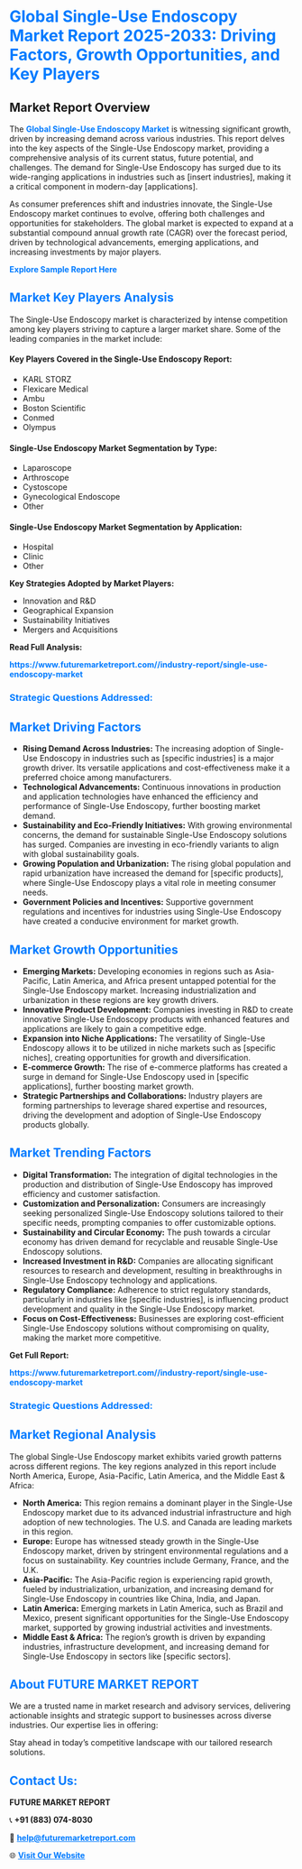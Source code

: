 <h1 style="color: #007BFF;">Global Single-Use Endoscopy Market Report 2025-2033: Driving Factors, Growth Opportunities, and Key Players</h1>

<section id="overview">
<h2>Market Report Overview</h2>
<p>The <a href="https://www.futuremarketreport.com//industry-report/single-use-endoscopy-market" style="color: #007BFF; text-decoration: none;"><strong>Global Single-Use Endoscopy Market</strong></a> is witnessing significant growth, driven by increasing demand across various industries. This report delves into the key aspects of the Single-Use Endoscopy market, providing a comprehensive analysis of its current status, future potential, and challenges. The demand for Single-Use Endoscopy has surged due to its wide-ranging applications in industries such as [insert industries], making it a critical component in modern-day [applications].</p>
<p>As consumer preferences shift and industries innovate, the Single-Use Endoscopy market continues to evolve, offering both challenges and opportunities for stakeholders. The global market is expected to expand at a substantial compound annual growth rate (CAGR) over the forecast period, driven by technological advancements, emerging applications, and increasing investments by major players.</p>
</section>

<section id="overview">
<p><a href="https://www.futuremarketreport.com//request-sample/reportId=79902" style="color: #007BFF; text-decoration: none;"><strong>Explore Sample Report Here</strong></a></p>
</section>

<section id="key-players">
<h2 style="color: #007BFF;">Market Key Players Analysis</h2>
<p>The Single-Use Endoscopy market is characterized by intense competition among key players striving to capture a larger market share. Some of the leading companies in the market include:</p>
<h4>Key Players Covered in the Single-Use Endoscopy Report:</h4>
<ul><li>KARL STORZ</li><li>Flexicare Medical</li><li>Ambu</li><li>Boston Scientific</li><li>Conmed</li><li>Olympus</li></ul>
<h4>Single-Use Endoscopy Market Segmentation by Type:</h4>
<ul><li>Laparoscope</li><li>Arthroscope</li><li>Cystoscope</li><li>Gynecological Endoscope</li><li>Other</li></ul>

<h4>Single-Use Endoscopy Market Segmentation by Application:</h4>
<ul><li>Hospital</li><li>Clinic</li><li>Other</li></ul>
<p><strong>Key Strategies Adopted by Market Players:</strong></p>
<ul>
<li>Innovation and R&D</li>
<li>Geographical Expansion</li>
<li>Sustainability Initiatives</li>
<li>Mergers and Acquisitions</li>
</ul>
</section>

<section>
<p><strong>Read Full Analysis: </strong></p><a href="https://www.futuremarketreport.com//industry-report/single-use-endoscopy-market" style="color: #007BFF; text-decoration: none;"><strong>https://www.futuremarketreport.com//industry-report/single-use-endoscopy-market</strong></a>
<h3 style="color: #007BFF;">Strategic Questions Addressed:</h3>
</section>

<section id="driving-factors">
<h2 style="color: #007BFF;">Market Driving Factors</h2>
<ul>
<li><strong>Rising Demand Across Industries:</strong> The increasing adoption of Single-Use Endoscopy in industries such as [specific industries] is a major growth driver. Its versatile applications and cost-effectiveness make it a preferred choice among manufacturers.</li>
<li><strong>Technological Advancements:</strong> Continuous innovations in production and application technologies have enhanced the efficiency and performance of Single-Use Endoscopy, further boosting market demand.</li>
<li><strong>Sustainability and Eco-Friendly Initiatives:</strong> With growing environmental concerns, the demand for sustainable Single-Use Endoscopy solutions has surged. Companies are investing in eco-friendly variants to align with global sustainability goals.</li>
<li><strong>Growing Population and Urbanization:</strong> The rising global population and rapid urbanization have increased the demand for [specific products], where Single-Use Endoscopy plays a vital role in meeting consumer needs.</li>
<li><strong>Government Policies and Incentives:</strong> Supportive government regulations and incentives for industries using Single-Use Endoscopy have created a conducive environment for market growth.</li>
</ul>
</section>

<section id="growth-opportunities">
<h2 style="color: #007BFF;">Market Growth Opportunities</h2>
<ul>
<li><strong>Emerging Markets:</strong> Developing economies in regions such as Asia-Pacific, Latin America, and Africa present untapped potential for the Single-Use Endoscopy market. Increasing industrialization and urbanization in these regions are key growth drivers.</li>
<li><strong>Innovative Product Development:</strong> Companies investing in R&D to create innovative Single-Use Endoscopy products with enhanced features and applications are likely to gain a competitive edge.</li>
<li><strong>Expansion into Niche Applications:</strong> The versatility of Single-Use Endoscopy allows it to be utilized in niche markets such as [specific niches], creating opportunities for growth and diversification.</li>
<li><strong>E-commerce Growth:</strong> The rise of e-commerce platforms has created a surge in demand for Single-Use Endoscopy used in [specific applications], further boosting market growth.</li>
<li><strong>Strategic Partnerships and Collaborations:</strong> Industry players are forming partnerships to leverage shared expertise and resources, driving the development and adoption of Single-Use Endoscopy products globally.</li>
</ul>
</section>

<section id="trending-factors">
<h2 style="color: #007BFF;">Market Trending Factors</h2>
<ul>
<li><strong>Digital Transformation:</strong> The integration of digital technologies in the production and distribution of Single-Use Endoscopy has improved efficiency and customer satisfaction.</li>
<li><strong>Customization and Personalization:</strong> Consumers are increasingly seeking personalized Single-Use Endoscopy solutions tailored to their specific needs, prompting companies to offer customizable options.</li>
<li><strong>Sustainability and Circular Economy:</strong> The push towards a circular economy has driven demand for recyclable and reusable Single-Use Endoscopy solutions.</li>
<li><strong>Increased Investment in R&D:</strong> Companies are allocating significant resources to research and development, resulting in breakthroughs in Single-Use Endoscopy technology and applications.</li>
<li><strong>Regulatory Compliance:</strong> Adherence to strict regulatory standards, particularly in industries like [specific industries], is influencing product development and quality in the Single-Use Endoscopy market.</li>
<li><strong>Focus on Cost-Effectiveness:</strong> Businesses are exploring cost-efficient Single-Use Endoscopy solutions without compromising on quality, making the market more competitive.</li>
</ul>
</section>

<section>
<p><strong>Get Full Report: </strong></p><a href="https://www.futuremarketreport.com//industry-report/single-use-endoscopy-market" style="color: #007BFF; text-decoration: none;"><strong>https://www.futuremarketreport.com//industry-report/single-use-endoscopy-market</strong></a>
<h3 style="color: #007BFF;">Strategic Questions Addressed:</h3>
</section>


<section id="regional-analysis">
<h2 style="color: #007BFF;">Market Regional Analysis</h2>
<p>The global Single-Use Endoscopy market exhibits varied growth patterns across different regions. The key regions analyzed in this report include North America, Europe, Asia-Pacific, Latin America, and the Middle East & Africa:</p>
<ul>
<li><strong>North America:</strong> This region remains a dominant player in the Single-Use Endoscopy market due to its advanced industrial infrastructure and high adoption of new technologies. The U.S. and Canada are leading markets in this region.</li>
<li><strong>Europe:</strong> Europe has witnessed steady growth in the Single-Use Endoscopy market, driven by stringent environmental regulations and a focus on sustainability. Key countries include Germany, France, and the U.K.</li>
<li><strong>Asia-Pacific:</strong> The Asia-Pacific region is experiencing rapid growth, fueled by industrialization, urbanization, and increasing demand for Single-Use Endoscopy in countries like China, India, and Japan.</li>
<li><strong>Latin America:</strong> Emerging markets in Latin America, such as Brazil and Mexico, present significant opportunities for the Single-Use Endoscopy market, supported by growing industrial activities and investments.</li>
<li><strong>Middle East & Africa:</strong> The region’s growth is driven by expanding industries, infrastructure development, and increasing demand for Single-Use Endoscopy in sectors like [specific sectors].</li>
</ul>
</section>

<footer>
<h2 style="color: #007BFF;">About FUTURE MARKET REPORT</h2>
<p>We are a trusted name in market research and advisory services, delivering actionable insights and strategic support to businesses across diverse industries. Our expertise lies in offering:</p>

<p>Stay ahead in today’s competitive landscape with our tailored research solutions.</p>

<h2 style="color: #007BFF;">Contact Us:</h2>
<p><strong>FUTURE MARKET REPORT</strong></p>
<p>📞 <strong>+91 (883) 074-8030</strong></p>
<p>📧 <strong><a href="mailto:help@futuremarketreport.com" style="color: #007BFF;">help@futuremarketreport.com</a></strong></p>
<p>🌐 <strong><a href="https://www.futuremarketreport.com/" style="color: #007BFF;">Visit Our Website</a></strong></p>
</footer>